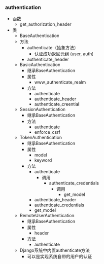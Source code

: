 ### authentication

- 函数
  - get_authorization_header
- 类
    - BaseAuthentication
    - 方法
      - authenticate（抽象方法）
        - 认证成功返回元组  (user, auth)
      - authenticate_header
  - BasicAuthentication
    - 继承BaseAuthentication
    - 属性
      - www_authenticate_realm
    - 方法
      - authenticate
      - authenticate_header
      - authenticate_creential
  - SessionAuthentication
    - 继承BaseAuthentication
    - 方法
      - authenticate
      - enforce_csrf
  - TokenAuthentication
    - 继承BaseAuthentication
    - 属性
      - model
      - keyword
    - 方法
      - authenticate
        - 调用
          - authenticate_credentials
            - 调用
              - get_model
      - authenticate_header
      - authenticate_credentials
      - get_model
  - RemoteUserAuthentication
    - 继承BaseAuthentication
    - 属性
      - header
    - 方法
      - authenticate
  - Django系统中内置authenticate方法
    - 可以是实现系统自带的用户的认证
